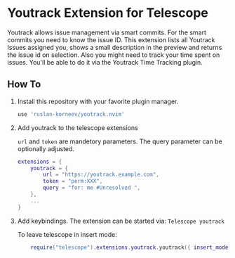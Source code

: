 # Youtrack Extension for Telescope

Youtrack allows issue management via smart commits.
For the smart commits you need to know the issue ID.
This extension lists all Youtrack Issues assigned you,
shows a small description in the preview and returns the issue id on selection.
Also you might need to track your time spent on issues.
You'll be able to do it via the Youtrack Time Tracking plugin.

## How To

1. Install this repository with your favorite plugin manager.

   ```lua
   use 'ruslan-korneev/youtrack.nvim'
   ```

2. Add youtrack to the telescope extensions

   `url` and `token` are mandetory parameters.
   The query parameter can be optionally adjusted.

   <!--  TODO: implement the command for authentication  -->
   <!--   instead of writing the token in config -->

   ```lua
   extensions = {
       youtrack = {
           url = "https://youtrack.example.com",
           token = "perm:XXX",
           query = "for: me #Unresolved ",
       },
       ...
   }
   ```

3. Add keybindings. The extension can be started via:
   `Telescope youtrack`

   To leave telescope in insert mode:

   ```lua
       require("telescope").extensions.youtrack.youtrack({ insert_mode = true })
   ```
